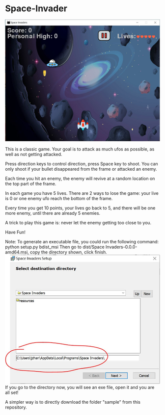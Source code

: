 # Space-Invader

![img](https://github.com/jikaizhang/Space-Invader/blob/master/img/screenshot.JPG)

This is a classic game. Your goal is to attack as much ufos as possible, as well as not getting attacked.

Press direction keys to control direction, press Space key to shoot. You can only shoot if your bullet disappeared from the frame or attacked an enemy.

Each time you hit an enemy, the enemy will revive at a random location on the top part of the frame.

In each game you have 5 lives. There are 2 ways to lose the game: your live is 0 or one enemy ufo reach the bottom of the frame.

Every time you get 10 points, your lives go back to 5, and there will be one more enemy, until there are already 5 enemies.

A trick to play this game is: never let the enemy getting too close to you.

Have Fun!

Note: 
  To generate an executable file, you could run the following command: python setup.py bdist_msi
  Then go to dist/Space Invaders-0.0.0-amd64.msi, copy the directory shown, click finish.
  ![img](https://github.com/jikaizhang/Space-Invader/blob/master/img/setup_page.JPG)
  If you go to the directory now, you will see an exe file, open it and you are all set!
  
  A simpler way is to directly download the folder "sample" from this repository.
